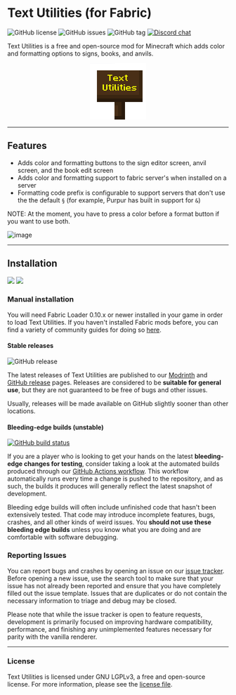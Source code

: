 # Text Utilities (for Fabric)
![GitHub license](https://img.shields.io/github/license/ChristopherHaws/mc-text-utilities.svg)
![GitHub issues](https://img.shields.io/github/issues/ChristopherHaws/mc-text-utilities.svg)
![GitHub tag](https://img.shields.io/github/tag/ChristopherHaws/mc-text-utilities.svg)
[![Discord chat](https://img.shields.io/badge/chat%20on-discord-7289DA?logo=discord&logoColor=white)](https://discord.gg/kQjty3rfJd)

Text Utilities is a free and open-source mod for Minecraft which adds color and formatting 
options to signs, books, and anvils.

<div align="center">
	<img src="src/main/resources/assets/textutilities/icon.png" width="128" />
</div>

---

## Features
- Adds color and formatting buttons to the sign editor screen, anvil screen, and the book edit screen
- Adds color and formatting support to fabric server's when installed on a server
- Formatting code prefix is configurable to support servers that don't use the the default `§` (for example, Purpur has built in support for `&`)

NOTE: At the moment, you have to press a color before a format button if you want to use both.

![image](https://user-images.githubusercontent.com/5934505/201258398-e3b3ea7f-af3e-4e69-8bc4-4e0713880568.png)

---

## Installation
[<img src="https://i.imgur.com/Ol1Tcf8.png" height="50"/>](https://modrinth.com/mod/fabric-api)
[<img src="https://i.imgur.com/7weZ8uu.png" height="50"/>](https://modrinth.com/mod/cloth-config)

### Manual installation

You will need Fabric Loader 0.10.x or newer installed in your game in order to load Text 
Utilities. If you haven't installed Fabric mods before, you can find a variety of community 
guides for doing so [here](https://fabricmc.net/wiki/install).

#### Stable releases
![GitHub release](https://img.shields.io/github/release/ChristopherHaws/mc-text-utilities.svg)

The latest releases of Text Utilities are published to our [Modrinth](https://modrinth.com/mod/text-utilities)
and [GitHub release](https://github.com/ChristopherHaws/mc-text-utilities/releases) pages. Releases
are considered to be **suitable for general use**, but they are not guaranteed to be free of bugs 
and other issues.

Usually, releases will be made available on GitHub slightly sooner than other locations.

#### Bleeding-edge builds (unstable)
[![GitHub build status](https://img.shields.io/github/workflow/status/ChristopherHaws/mc-text-utilities/build/1.19)](https://github.com/ChristopherHaws/mc-text-utilities/actions/workflows/build.yml)

If you are a player who is looking to get your hands on the latest **bleeding-edge changes for 
testing**, consider taking a look at the automated builds produced through our
[GitHub Actions workflow](https://github.com/ChristopherHaws/mc-text-utilities/actions/workflows/build.yml?query=event%3Apush).
This workflow automatically runs every time a change is pushed to the repository, and as such, 
the builds it produces will generally reflect the latest snapshot of development.

Bleeding edge builds will often include unfinished code that hasn't been extensively tested. 
That code may introduce incomplete features, bugs, crashes, and all other kinds of weird issues. 
You **should not use these bleeding edge builds** unless you know what you are doing and are 
comfortable with software debugging.

### Reporting Issues
You can report bugs and crashes by opening an issue on our [issue tracker](https://github.com/ChristopherHaws/mc-text-utilities/issues).
Before opening a new issue, use the search tool to make sure that your issue has not already 
been reported and ensure that you have completely filled out the issue template. Issues that are 
duplicates or do not contain the necessary information to triage and debug may be closed.

Please note that while the issue tracker is open to feature requests, development is primarily 
focused on improving hardware compatibility, performance, and finishing any unimplemented 
features necessary for parity with the vanilla renderer.

---
### License
Text Utilities is licensed under GNU LGPLv3, a free and open-source license. For more information, 
please see the [license file](https://github.com/ChristopherHaws/mc-text-utilities/blob/1.19/LICENSE).
